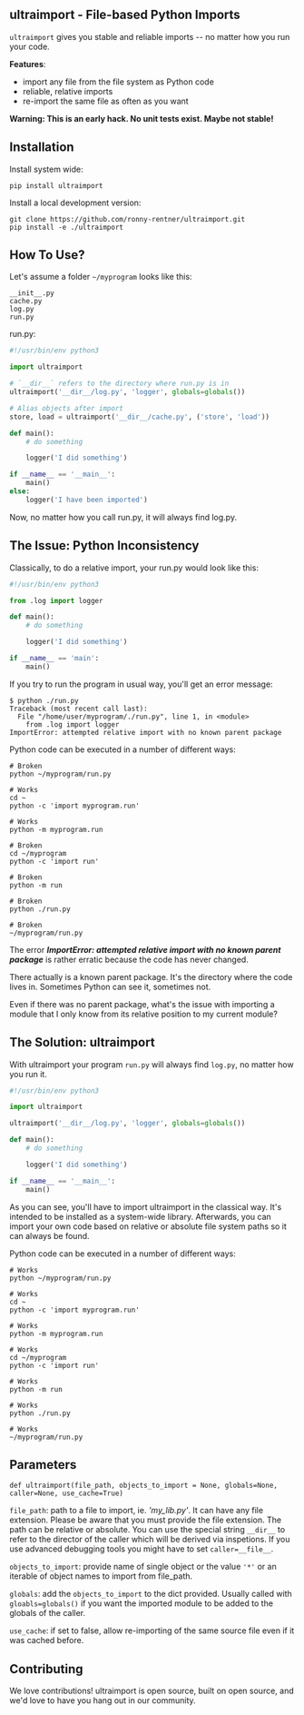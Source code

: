 ultraimport -  File-based Python Imports
----------------------------------------

`ultraimport` gives you stable and reliable imports -- no matter how you run your code.

**Features**:

- import any file from the file system as Python code
- reliable, relative imports
- re-import the same file as often as you want

**Warning: This is an early hack. No unit tests exist. Maybe not stable!**

Installation
------------

Install system wide:
```shell
pip install ultraimport
```

Install a local development version:
```
git clone https://github.com/ronny-rentner/ultraimport.git
pip install -e ./ultraimport
```

How To Use?
-----------

Let's assume a folder `~/myprogram` looks like this:
```shell
__init__.py
cache.py
log.py
run.py
```

run.py:
```python
#!/usr/bin/env python3

import ultraimport

# `__dir__` refers to the directory where run.py is in
ultraimport('__dir__/log.py', 'logger', globals=globals())

# Alias objects after import
store, load = ultraimport('__dir__/cache.py', ('store', 'load'))

def main():
    # do something

    logger('I did something')

if __name__ == '__main__':
    main()
else:
    logger('I have been imported')
```

Now, no matter how you call run.py, it will always find log.py.


The Issue: Python Inconsistency
-------------------------------

Classically, to do a relative import, your run.py would look like this:
```python
#!/usr/bin/env python3

from .log import logger

def main():
    # do something

    logger('I did something')

if __name__ == 'main':
    main()
```

If you try to run the program in usual way, you'll get an error message:

```shell
$ python ./run.py
Traceback (most recent call last):
  File "/home/user/myprogram/./run.py", line 1, in <module>
    from .log import logger
ImportError: attempted relative import with no known parent package
```

Python code can be executed in a number of different ways:
```shell
# Broken
python ~/myprogram/run.py

# Works
cd ~
python -c 'import myprogram.run'

# Works
python -m myprogram.run

# Broken
cd ~/myprogram
python -c 'import run'

# Broken
python -m run

# Broken
python ./run.py

# Broken
~/myprogram/run.py
```

The error ***ImportError: attempted relative import with no known parent package***
is rather erratic because the code has never changed.

There actually is a known parent package. It's the directory where the code lives in.
Sometimes Python can see it, sometimes not.

Even if there was no parent package, what's the issue with importing a module that
I only know from its relative position to my current module?

## The Solution: ultraimport

With ultraimport your program `run.py` will always find `log.py`, no matter how you run it.

```python
#!/usr/bin/env python3

import ultraimport

ultraimport('__dir__/log.py', 'logger', globals=globals())

def main():
    # do something

    logger('I did something')

if __name__ == '__main__':
    main()

```

As you can see, you'll have to import ultraimport in the classical way. It's intended to be installed as a system-wide library.
Afterwards, you can import your own code based on relative or absolute file system paths so it can always be found.

Python code can be executed in a number of different ways:
```shell
# Works
python ~/myprogram/run.py

# Works
cd ~
python -c 'import myprogram.run'

# Works
python -m myprogram.run

# Works
cd ~/myprogram
python -c 'import run'

# Works
python -m run

# Works
python ./run.py

# Works
~/myprogram/run.py
```

## Parameters

`def ultraimport(file_path, objects_to_import = None, globals=None, caller=None, use_cache=True)`

`file_path`: path to a file to import, ie. *'my_lib.py'*. It can have any file extension. Please be aware that you must provide the file extension.
The path can be relative or absolute. You can use the special string `__dir__` to refer to the director of the caller which will be derived
via inspetions. If you use advanced debugging tools you might have to set `caller=__file__`.

`objects_to_import`: provide name of single object or the value `'*'` or an iterable of object names to import from file_path.

`globals`: add the `objects_to_import` to the dict provided. Usually called with `gloabls=globals()` if you want the imported module
to be added to the globals of the caller.

`use_cache`: if set to false, allow re-importing of the same source file even if it was cached before.


## Contributing

We love contributions! ultraimport is open source,
built on open source, and we'd love to have you hang out in our community.
